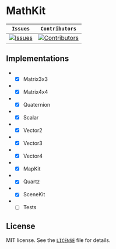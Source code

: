# MathKit

| **`Issues`** | **`Contributors`** |
| --- | --- |
| [![Issues](https://img.shields.io/github/issues/marcelochaves95/MathKit.svg)](https://github.com/marcelochaves95/MathKit/issues) | [![Contributors](https://img.shields.io/github/contributors/marcelochaves95/MathKit.svg)](https://github.com/marcelochaves95/MathKit/graphs/contributors)

## Implementations
- - [x] Matrix3x3
- - [x] Matrix4x4
- - [x] Quaternion
- - [x] Scalar
- - [x] Vector2
- - [x] Vector3
- - [x] Vector4
- - [x] MapKit
- - [x] Quartz
- - [x] SceneKit
- - [ ] Tests

## License
MIT license. See the [`LICENSE`](LICENSE) file for details.
